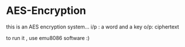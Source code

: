 # AES-Encryption
this is an AES encryption system...
i/p : a word and a key
o/p: ciphertext

to run it , use emu8086 software :) 
